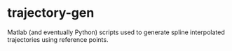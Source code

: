 # trajectory-gen
Matlab (and eventually Python) scripts used to generate spline interpolated trajectories using reference points.
